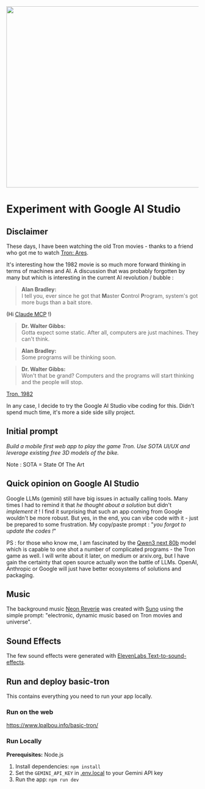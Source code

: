 <div align="center">
<img width="1200" height="475" alt="GHBanner" src="https://github.com/user-attachments/assets/0aa67016-6eaf-458a-adb2-6e31a0763ed6" />
</div>

# Experiment with Google AI Studio

## Disclaimer

These days, I have been watching the old Tron movies - thanks to a friend who got me to watch [Tron: Ares](https://www.imdb.com/title/tt6604188).

It's interesting how the 1982 movie is so much more forward thinking in terms of machines and AI. A discussion that was probably forgotten by many but which is interesting in the current AI revolution / bubble :


> **Alan Bradley:**  
> I tell you, ever since he got that **M**aster **C**ontrol **P**rogram, system's got more bugs than a bait store.

(Hi [Claude MCP](https://www.anthropic.com/news/model-context-protocol) !)

> **Dr. Walter Gibbs:**  
> Gotta expect some static. After all, computers are just machines. They can't think.

> **Alan Bradley:**  
> Some programs will be thinking soon.

> **Dr. Walter Gibbs:**  
> Won't that be grand? Computers and the programs will start thinking and the people will stop.

[Tron, 1982](https://www.imdb.com/title/tt0084827)

In any case, I decide to try the Google AI Studio vibe coding for this. Didn't spend much time, it's more a side side silly project. 

## Initial prompt
*Build a mobile first web app to play the game Tron. Use SOTA UI/UX and leverage existing free 3D models of the bike.*

Note : SOTA = State Of The Art

## Quick opinion on Google AI Studio
Google LLMs (gemini) still have big issues in actually calling tools. Many times I had to remind it that *he thought about a solution* but didn't *implement it* ! I find it surprising that such an app coming from Google wouldn't be more robust. But yes, in the end, you can vibe code with it - just be prepared to some frustration. My copy/paste prompt : "*you forgot to update the codes !*"

PS : for those who know me, I am fascinated by the [Qwen3 next 80b](https://www.qwen3-next.org/) model which is capable to one shot a number of complicated programs - the Tron game as well. I will write about it later, on medium or arxiv.org, but I have gain the certainty that open source actually won the battle of LLMs. OpenAI, Anthropic or Google will just have better ecosystems of solutions and packaging.

## Music

The background music [Neon Reverie](assets/neon_reverie.mp3) was created with [Suno](https://suno.com/s/YL4CceFyzxQp2e9e) using the simple prompt: "electronic, dynamic music based on Tron movies and universe".

## Sound Effects

The few sound effects were generated with [ElevenLabs Text-to-sound-effects](https://elevenlabs.io/sound-effects).

## Run and deploy basic-tron

This contains everything you need to run your app locally.

### Run on the web

https://www.lpalbou.info/basic-tron/

### Run Locally

**Prerequisites:**  Node.js


1. Install dependencies:
   `npm install`
2. Set the `GEMINI_API_KEY` in [.env.local](.env.local) to your Gemini API key
3. Run the app:
   `npm run dev`
